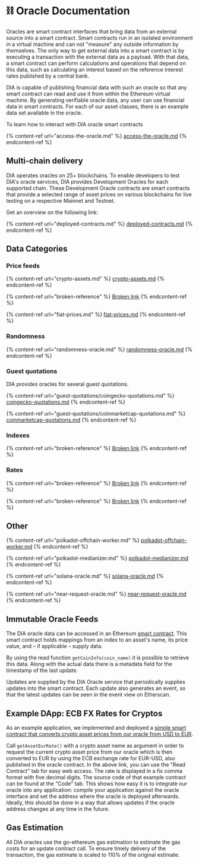 # ⛓ Oracle Documentation

Oracles are smart contract interfaces that bring data from an external source into a smart contract. Smart contracts run in an isolated environment in a virtual machine and can not "measure" any outside information by themselves. The only way to get external data into a smart contract is by executing a transaction with the external data as a payload. With that data, a smart contract can perform calculations and operations that depend on this data, such as calculating an interest based on the reference interest rates published by a central bank.

DIA is capable of publishing financial data with such an oracle so that any smart contract can read and use it from within the Ethereum virtual machine. By generating verifiable oracle data, any user can use financial data in smart contracts. For each of our asset classes, there is an example data set available in the oracle.

To learn how to interact with DIA oracle smart contracts

{% content-ref url="access-the-oracle.md" %}
[access-the-oracle.md](access-the-oracle.md)
{% endcontent-ref %}

## Multi-chain delivery

DIA operates oracles on 25+ blockchains. To enable developers to test DIA's oracle services, DIA provides Development Oracles for each supported chain. These Development Oracle contracts are smart contracts that provide a selected range of asset prices on various blockchains for live testing on a respective Mainnet and Testnet.

Get an overview on the following link:

{% content-ref url="deployed-contracts.md" %}
[deployed-contracts.md](deployed-contracts.md)
{% endcontent-ref %}

## Data Categories

### Price feeds

{% content-ref url="crypto-assets.md" %}
[crypto-assets.md](crypto-assets.md)
{% endcontent-ref %}

{% content-ref url="broken-reference" %}
[Broken link](broken-reference)
{% endcontent-ref %}

{% content-ref url="fiat-prices.md" %}
[fiat-prices.md](fiat-prices.md)
{% endcontent-ref %}

### Randomness

{% content-ref url="randomness-oracle.md" %}
[randomness-oracle.md](randomness-oracle.md)
{% endcontent-ref %}

### Guest quotations

DIA provides oracles for several guest quotations.

{% content-ref url="guest-quotations/coingecko-quotations.md" %}
[coingecko-quotations.md](guest-quotations/coingecko-quotations.md)
{% endcontent-ref %}

{% content-ref url="guest-quotations/coinmarketcap-quotations.md" %}
[coinmarketcap-quotations.md](guest-quotations/coinmarketcap-quotations.md)
{% endcontent-ref %}

### Indexes

{% content-ref url="broken-reference" %}
[Broken link](broken-reference)
{% endcontent-ref %}

### Rates

{% content-ref url="broken-reference" %}
[Broken link](broken-reference)
{% endcontent-ref %}

{% content-ref url="broken-reference" %}
[Broken link](broken-reference)
{% endcontent-ref %}

## Other

{% content-ref url="polkadot-offchain-worker.md" %}
[polkadot-offchain-worker.md](polkadot-offchain-worker.md)
{% endcontent-ref %}

{% content-ref url="polkadot-medianizer.md" %}
[polkadot-medianizer.md](polkadot-medianizer.md)
{% endcontent-ref %}

{% content-ref url="solana-oracle.md" %}
[solana-oracle.md](solana-oracle.md)
{% endcontent-ref %}

{% content-ref url="near-request-oracle.md" %}
[near-request-oracle.md](near-request-oracle.md)
{% endcontent-ref %}

## Immutable Oracle Feeds

The DIA oracle data can be accessed in an Ethereum [smart contract](https://etherscan.io/address/0xD47FDf51D61c100C447E2D4747c7126F19fa23Ef). This smart contract holds mappings from an index to an asset's name, its price value, and – if applicable – supply data.

By using the read function `getCoinInfo(coin_name)` it is possible to retrieve this data. Along with the actual data there is a metadata field for the timestamp of the last update.

Updates are supplied by the DIA Oracle service that periodically supplies updates into the smart contract. Each update also generates an event, so that the latest updates can be seen in the event view on Etherscan.

## Example DApp: ECB FX Rates for Cryptos

As an example application, we implemented and deployed a [simple smart contract that converts crypto asset prices from our oracle from USD to EUR](https://etherscan.io/address/0xccb30bf12177705d41ac208802a6066482a76eaa).&#x20;

Call `getAssetEurRate()` with a crypto asset name as argument in order to request the current crypto asset price from our oracle which is then converted to EUR by using the ECB exchange rate for EUR-USD, also published in the oracle contract.  In the above link, you can use the "Read Contract" tab for easy web access. The rate is displayed in a fix comma format with five decimal digits. The source code of that example contract can be found at the "Code" tab. This shows how easy it is to integrate our oracle into any application: compile your application against the oracle interface and set the address where the oracle is deployed afterwards. Ideally, this should be done in a way that allows updates if the oracle address changes at any time in the future.

## Gas Estimation

All DIA oracles use the go-ethereum gas estimation to estimate the gas costs for an update contract call. To ensure timely delivery of the transaction, the gas estimate is scaled to 110% of the original estimate.
